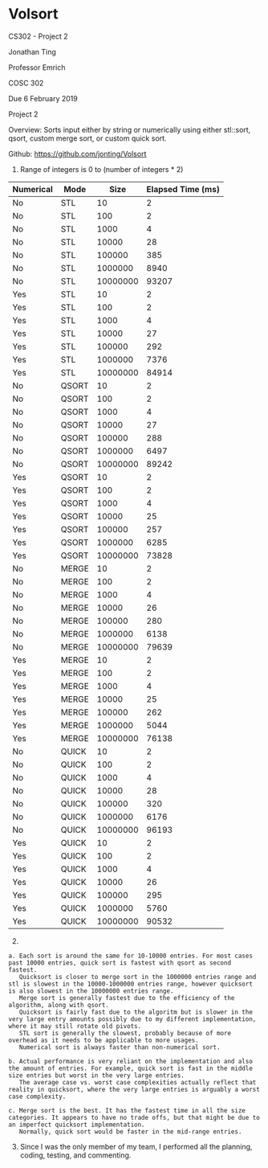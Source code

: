 # Volsort
CS302 - Project 2

Jonathan Ting

Professor Emrich

COSC 302

Due 6 February 2019

Project 2

Overview: Sorts input either by string or numerically using either stl::sort, qsort, custom merge sort, or custom quick sort.


Github: https://github.com/jonting/Volsort


1. Range of integers is 0 to (number of integers * 2)

| Numerical  | Mode    | Size       | Elapsed Time (ms)  | 
|------------|---------|------------|--------------------| 
| No         | STL     | 10         | 2                  | 
| No         | STL     | 100        | 2                  | 
| No         | STL     | 1000       | 4                  | 
| No         | STL     | 10000      | 28                 | 
| No         | STL     | 100000     | 385                | 
| No         | STL     | 1000000    | 8940               | 
| No         | STL     | 10000000   | 93207              | 
| Yes        | STL     | 10         | 2                  | 
| Yes        | STL     | 100        | 2                  | 
| Yes        | STL     | 1000       | 4                  | 
| Yes        | STL     | 10000      | 27                 | 
| Yes        | STL     | 100000     | 292                | 
| Yes        | STL     | 1000000    | 7376               | 
| Yes        | STL     | 10000000   | 84914              | 
| No         | QSORT   | 10         | 2                  | 
| No         | QSORT   | 100        | 2                  | 
| No         | QSORT   | 1000       | 4                  | 
| No         | QSORT   | 10000      | 27                 | 
| No         | QSORT   | 100000     | 288                | 
| No         | QSORT   | 1000000    | 6497               | 
| No         | QSORT   | 10000000   | 89242              | 
| Yes        | QSORT   | 10         | 2                  | 
| Yes        | QSORT   | 100        | 2                  | 
| Yes        | QSORT   | 1000       | 4                  | 
| Yes        | QSORT   | 10000      | 25                 | 
| Yes        | QSORT   | 100000     | 257                | 
| Yes        | QSORT   | 1000000    | 6285               | 
| Yes        | QSORT   | 10000000   | 73828              | 
| No         | MERGE   | 10         | 2                  | 
| No         | MERGE   | 100        | 2                  | 
| No         | MERGE   | 1000       | 4                  | 
| No         | MERGE   | 10000      | 26                 | 
| No         | MERGE   | 100000     | 280                | 
| No         | MERGE   | 1000000    | 6138               | 
| No         | MERGE   | 10000000   | 79639              | 
| Yes        | MERGE   | 10         | 2                  | 
| Yes        | MERGE   | 100        | 2                  | 
| Yes        | MERGE   | 1000       | 4                  | 
| Yes        | MERGE   | 10000      | 25                 | 
| Yes        | MERGE   | 100000     | 262                | 
| Yes        | MERGE   | 1000000    | 5044               | 
| Yes        | MERGE   | 10000000   | 76138              | 
| No         | QUICK   | 10         | 2                  | 
| No         | QUICK   | 100        | 2                  | 
| No         | QUICK   | 1000       | 4                  | 
| No         | QUICK   | 10000      | 28                 | 
| No         | QUICK   | 100000     | 320                | 
| No         | QUICK   | 1000000    | 6176               | 
| No         | QUICK   | 10000000   | 96193              | 
| Yes        | QUICK   | 10         | 2                  | 
| Yes        | QUICK   | 100        | 2                  | 
| Yes        | QUICK   | 1000       | 4                  | 
| Yes        | QUICK   | 10000      | 26                 |  
| Yes        | QUICK   | 100000     | 295                | 
| Yes        | QUICK   | 1000000    | 5760               | 
| Yes        | QUICK   | 10000000   | 90532              | 


2.

    a. Each sort is around the same for 10-10000 entries. For most cases past 10000 entries, quick sort is fastest with qsort as second fastest.
       Quicksort is closer to merge sort in the 1000000 entries range and stl is slowest in the 10000-1000000 entries range, however quicksort is also slowest in the 10000000 entries range.
       Merge sort is generally fastest due to the efficiency of the algorithm, along with qsort.
       Quicksort is fairly fast due to the algoritm but is slower in the very large entry amounts possibly due to my different implementation, where it may still rotate old pivots.
       STL sort is generally the slowest, probably because of more overhead as it needs to be applicable to more usages.
       Numerical sort is always faster than non-numerical sort.

    b. Actual performance is very reliant on the implementation and also the amount of entries. For example, quick sort is fast in the middle size entries but worst in the very large entries.
       The average case vs. worst case complexities actually reflect that reality in quicksort, where the very large entries is arguably a worst case complexity.

    c. Merge sort is the best. It has the fastest time in all the size categories. It appears to have no trade offs, but that might be due to an imperfect quicksort implementation.
       Normally, quick sort would be faster in the mid-range entries.


3. Since I was the only member of my team, I performed all the planning, coding, testing, and commenting.